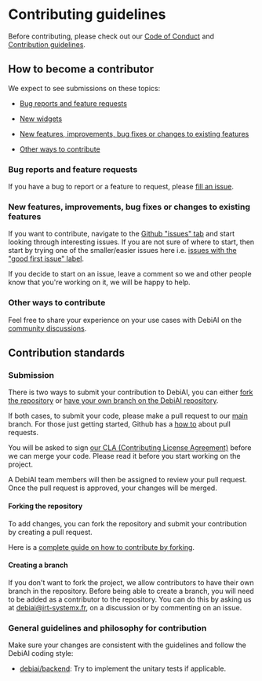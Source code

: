 # Contributing guidelines

Before contributing, please check out our [Code of Conduct](CODE_OF_CONDUCT.md) and [Contribution guidelines](CONTRIBUTING.md).

## How to become a contributor

We expect to see submissions on these topics:
- [Bug reports and feature requests](#bug-reports-and-feature-requests)

- [New widgets](#new-widgets)

- [New features, improvements, bug fixes or changes to existing features](#new-features-improvements-bug-fixes-or-changes-to-existing-features)

- [Other ways to contribute](#other-ways-to-contribute)

### Bug reports and feature requests

If you have a bug to report or a feature to request, please [fill an issue](https://github.com/IRT-SystemX/tadkit/issues/new).


### New features, improvements, bug fixes or changes to existing features

If you want to contribute, navigate to the [Github "issues" tab](https://github.com/IRT-SystemX/tadkit/issues) and start looking through interesting issues. If you are not sure of where to start, then start by trying one of the smaller/easier issues here i.e. [issues with the "good first issue" label](https://github.com/IRT-SystemX/tadkit/labels/good%20first%20issue).

If you decide to start on an issue, leave a comment so we and other people know that you're working on it, we will be happy to help.

### Other ways to contribute

Feel free to share your experience on your use cases with DebiAI on the [community discussions](https://github.com/IRT-SystemX/tadkit/discussions/categories/show-and-tell).

## Contribution standards

### Submission

There is two ways to submit your contribution to DebiAI, you can either  [fork the repository](#forking-the-repository) or [have your own branch on the DebiAI repository](#creating-a-branch).

If both cases, to submit your code, please make a pull request to our [main](https://github.com/IRT-SystemX/tadkit/tree/main) branch. For those just getting started, Github has a [how to](https://help.github.com/articles/using-pull-requests/) about pull requests.

You will be asked to sign [our CLA (Contributing License Agreement)](https://gist.github.com/Tomansion/1d09a86bd0849f639fe59bf00eda730d#file-debiai_cla-md) before we can merge your code. Please read it before you start working on the project.

A DebiAI team members will then be assigned to review your pull request. Once the pull request is approved, your changes will be merged.

#### Forking the repository

To add changes, you can fork the repository and submit your contribution by creating a pull request.

Here is a [complete guide on how to contribute by forking](https://sqldbawithabeard.com/2019/11/29/how-to-fork-a-github-repository-and-contribute-to-an-open-source-project/).

#### Creating a branch

If you don't want to fork the project, we allow contributors to have their own branch in the repository. Before being able to create a branch, you will need to be added as a contributor to the repository. You can do this by asking us at [debiai@irt-systemx.fr](mailto:debiai@irt-systemx.fr), on a discussion or by commenting on an issue.


### General guidelines and philosophy for contribution

Make sure your changes are consistent with the guidelines and follow the
DebiAI coding style:

<!-- *   [debiai/frontend](https://github.com/IRT-SystemX/tadkit/tree/main/frontend): no specific coding style defined at the moment. -->
*   [debiai/backend](https://github.com/IRT-SystemX/tadkit/tree/main/backend): Try to implement the unitary tests if applicable.
